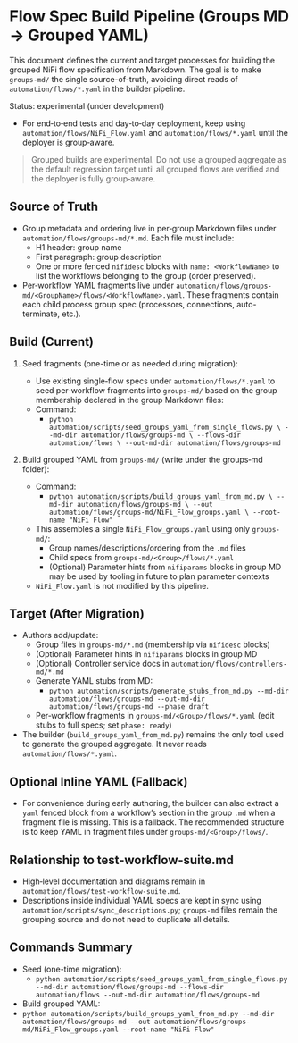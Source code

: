 # Flow Spec Build Pipeline (Groups MD → Grouped YAML)

This document defines the current and target processes for building the grouped
NiFi flow specification from Markdown. The goal is to make `groups-md/` the
single source-of-truth, avoiding direct reads of `automation/flows/*.yaml` in
the builder pipeline.

Status: experimental (under development)
- For end‑to‑end tests and day‑to‑day deployment, keep using `automation/flows/NiFi_Flow.yaml`
  and `automation/flows/*.yaml` until the deployer is group‑aware.
> Grouped builds are experimental. Do not use a grouped aggregate as the default regression
> target until all grouped flows are verified and the deployer is fully group‑aware.

## Source of Truth

- Group metadata and ordering live in per‑group Markdown files under
  `automation/flows/groups-md/*.md`. Each file must include:
  - H1 header: group name
  - First paragraph: group description
  - One or more fenced `nifidesc` blocks with `name: <WorkflowName>` to list
    the workflows belonging to the group (order preserved).
- Per‑workflow YAML fragments live under
  `automation/flows/groups-md/<GroupName>/flows/<WorkflowName>.yaml`.
  These fragments contain each child process group spec (processors, connections,
  auto-terminate, etc.).

## Build (Current)

1. Seed fragments (one-time or as needed during migration):
   - Use existing single‑flow specs under `automation/flows/*.yaml` to seed
     per‑workflow fragments into `groups-md/` based on the group membership
     declared in the group Markdown files:
   - Command:
     - `python automation/scripts/seed_groups_yaml_from_single_flows.py \
        --md-dir automation/flows/groups-md \
        --flows-dir automation/flows \
        --out-md-dir automation/flows/groups-md`

2. Build grouped YAML from `groups-md/` (write under the groups‑md folder):
   - Command:
     - `python automation/scripts/build_groups_yaml_from_md.py \
        --md-dir automation/flows/groups-md \
        --out automation/flows/groups-md/NiFi_Flow_groups.yaml \
        --root-name "NiFi Flow"`
    - This assembles a single `NiFi_Flow_groups.yaml` using only `groups-md/`:
      - Group names/descriptions/ordering from the `.md` files
      - Child specs from `groups-md/<Group>/flows/*.yaml`
      - (Optional) Parameter hints from `nifiparams` blocks in group MD may be used by tooling in future to plan parameter contexts
   - `NiFi_Flow.yaml` is not modified by this pipeline.

## Target (After Migration)

- Authors add/update:
  - Group files in `groups-md/*.md` (membership via `nifidesc` blocks)
  - (Optional) Parameter hints in `nifiparams` blocks in group MD
  - (Optional) Controller service docs in `automation/flows/controllers-md/*.md`
  - Generate YAML stubs from MD:
    - `python automation/scripts/generate_stubs_from_md.py --md-dir automation/flows/groups-md --out-md-dir automation/flows/groups-md --phase draft`
  - Per‑workflow fragments in `groups-md/<Group>/flows/*.yaml` (edit stubs to full specs; set `phase: ready`)
- The builder (`build_groups_yaml_from_md.py`) remains the only tool used to
  generate the grouped aggregate. It never reads `automation/flows/*.yaml`.

## Optional Inline YAML (Fallback)

- For convenience during early authoring, the builder can also extract a
  `yaml` fenced block from a workflow’s section in the group `.md` when a
  fragment file is missing. This is a fallback. The recommended structure is
  to keep YAML in fragment files under `groups-md/<Group>/flows/`.

## Relationship to test-workflow-suite.md

- High‑level documentation and diagrams remain in
  `automation/flows/test-workflow-suite.md`.
- Descriptions inside individual YAML specs are kept in sync using
  `automation/scripts/sync_descriptions.py`; `groups-md` files remain the
  grouping source and do not need to duplicate all details.

## Commands Summary

- Seed (one-time migration):
  - `python automation/scripts/seed_groups_yaml_from_single_flows.py --md-dir automation/flows/groups-md --flows-dir automation/flows --out-md-dir automation/flows/groups-md`
- Build grouped YAML:
- `python automation/scripts/build_groups_yaml_from_md.py --md-dir automation/flows/groups-md --out automation/flows/groups-md/NiFi_Flow_groups.yaml --root-name "NiFi Flow"`
